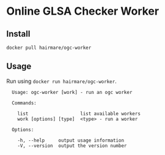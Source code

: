 # Online GLSA Checker Worker

## Install

```
docker pull hairmare/ogc-worker
```

## Usage

Run using ``docker run hairmare/ogc-worker``.

```
  Usage: ogc-worker [work] - run an ogc worker

  Commands:

    list                   list available workers
    work [options] [type]  <type> - run a worker

  Options:

    -h, --help     output usage information
    -V, --version  output the version number
```
